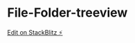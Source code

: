 # File-Folder-treeview

[Edit on StackBlitz ⚡️](https://stackblitz.com/edit/stackblitz-starters-fyxyu6)